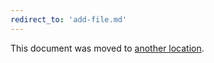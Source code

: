 ```yaml
---
redirect_to: 'add-file.md'
---
```


This document was moved to [another location](add-file.md).

<!-- This redirect file can be deleted after February 1, 2021. -->
<!-- Before deletion, see: https://docs.gitlab.com/ee/development/documentation/#move-or-rename-a-page -->
